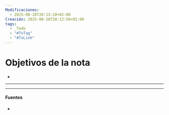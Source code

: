 ```yaml
---
Modificaciones:
  - 2025-08-28T20:13:10+02:00
Creación: 2025-08-28T20:12:50+02:00
tags:
  - _Todo
  - "#ToTag"
  - "#ToLink"
---
```

 # Objetivos de la nota 
 - 
---

---
#### Fuentes
- 